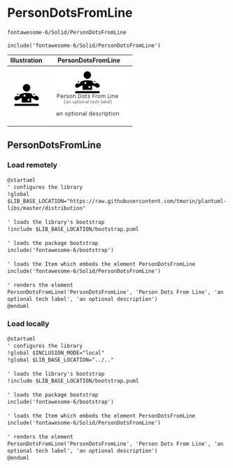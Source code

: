 # PersonDotsFromLine


```text
fontawesome-6/Solid/PersonDotsFromLine
```

```text
include('fontawesome-6/Solid/PersonDotsFromLine')
```



| Illustration | PersonDotsFromLine |
| :---: | :---: |
| ![illustration for Illustration](../../fontawesome-6/Solid/PersonDotsFromLine.png) | ![illustration for PersonDotsFromLine](../../fontawesome-6/Solid/PersonDotsFromLine.Local.png) |




## PersonDotsFromLine

### Load remotely
```plantuml
@startuml
' configures the library
!global $LIB_BASE_LOCATION="https://raw.githubusercontent.com/tmorin/plantuml-libs/master/distribution"

' loads the library's bootstrap
!include $LIB_BASE_LOCATION/bootstrap.puml

' loads the package bootstrap
include('fontawesome-6/bootstrap')

' loads the Item which embeds the element PersonDotsFromLine
include('fontawesome-6/Solid/PersonDotsFromLine')

' renders the element
PersonDotsFromLine('PersonDotsFromLine', 'Person Dots From Line', 'an optional tech label', 'an optional description')
@enduml
```

### Load locally
```plantuml
@startuml
' configures the library
!global $INCLUSION_MODE="local"
!global $LIB_BASE_LOCATION="../.."

' loads the library's bootstrap
!include $LIB_BASE_LOCATION/bootstrap.puml

' loads the package bootstrap
include('fontawesome-6/bootstrap')

' loads the Item which embeds the element PersonDotsFromLine
include('fontawesome-6/Solid/PersonDotsFromLine')

' renders the element
PersonDotsFromLine('PersonDotsFromLine', 'Person Dots From Line', 'an optional tech label', 'an optional description')
@enduml
```

